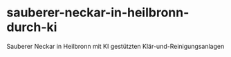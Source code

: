 # sauberer-neckar-in-heilbronn-durch-ki
Sauberer Neckar in Heilbronn mit KI gestützten Klär-und-Reinigungsanlagen
